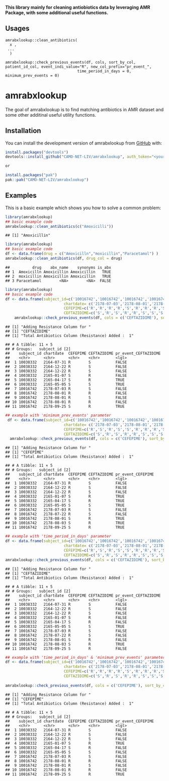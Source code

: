 
**This library mainly for cleaning antiobiotics data by leveraging AMR
Package, with some additional useful functions.**

## Usages

    amrabxlookup::clean_antibiotics(
      x ,
     ... 
      )

    amrabxlookup::check_previous_events(df, cols, sort_by_col, patient_id_col, event_indi_value="R", new_col_prefix="pr_event_", 
                                    time_period_in_days = 0, minimum_prev_events = 0)

<!-- df   A data frame containing microbiology events -->
<!-- cols  Columns for each antibiotics which contains events -->
<!-- sort_by_col  A date column to order the input data frame -->
<!-- patient_id_col  Patient Id Column -->
<!-- event_indi_value (optional)  Event value indicating Resistance (Default 'R' ) -->
<!-- new_col_prefix (optional)   Custom Prefix for new column(Default 'pr_event_' ) -->
<!-- time_period_in_days (optional)  Values to check any  previous events in last 'n' days or not -->
<!-- minimum_prev_events (optional)  Values to check any 'n' number of previous events happened or not -->

# amrabxlookup

<!-- badges: start -->
<!-- badges: end -->

The goal of amrabxlookup is to find matching antibiotics in AMR dataset
and some other additinal useful utility functions.

## Installation

You can install the development version of amrabxlookup from
[GitHub](https://github.com/) with:

``` r
install.packages("devtools")
devtools::install_github("CAMO-NET-LIV/amrabxlookup", auth_token="<your_personal_access_token>")

or

install.packages("pak")
pak::pak("CAMO-NET-LIV/amrabxlookup")

```

## Examples

This is a basic example which shows you how to solve a common problem:

``` r
library(amrabxlookup)
## basic example code
amrabxlookup::clean_antibiotics(c("Amoxicilli"))
```

    ## [1] "Amoxicillin"

``` r
library(amrabxlookup)
## basic example code
df <- data.frame(drug = c("Amoxicilln","moxicillin","Paracetamol") )
amrabxlookup::clean_antibiotics(df, drug_col = drug)
```

    ##          drug    abx_name    synonyms is_abx
    ## 1  Amoxicilln Amoxicillin Amoxicillin   TRUE
    ## 2  moxicillin Amoxicillin Amoxicillin   TRUE
    ## 3 Paracetamol        <NA>        <NA>  FALSE

``` r
library(amrabxlookup)
## basic example code
df <- data.frame(subject_id=c('10016742','10016742','10016742','10016742','10016742','10038332','10038332','10038332','10038332','10038332','10038332'),
                          chartdate= c('2178-07-03','2178-08-01','2178-08-01','2178-08-01','2178-09-25','2164-07-31','2164-12-22','2164-12-22','2165-01-07','2165-04-17','2165-05-05'),
                          CEFEPIME=c('R','R','R','R','S','R','R','R','S','S','S'),
                          CEFTAZIDIME=c('S','R','S','R','R','S','S','S','R','R','S'))
    amrabxlookup::check_previous_events(df, cols = c('CEFTAZIDIME'), sort_by_col = 'chartdate', patient_id_col = 'subject_id', event_indi_value='R')
```

    ## [1] "Adding Resistance Column for "
    ## [1] "CEFTAZIDIME"
    ## [1] "Total Antibiotics Column (Resistance) Added :  1"

    ## # A tibble: 11 × 5
    ## # Groups:   subject_id [2]
    ##    subject_id chartdate  CEFEPIME CEFTAZIDIME pr_event_CEFTAZIDIME
    ##    <chr>      <chr>      <chr>    <chr>       <lgl>               
    ##  1 10038332   2164-07-31 R        S           FALSE               
    ##  2 10038332   2164-12-22 R        S           FALSE               
    ##  3 10038332   2164-12-22 R        S           FALSE               
    ##  4 10038332   2165-01-07 S        R           FALSE               
    ##  5 10038332   2165-04-17 S        R           TRUE                
    ##  6 10038332   2165-05-05 S        S           TRUE                
    ##  7 10016742   2178-07-03 R        S           FALSE               
    ##  8 10016742   2178-08-01 R        R           FALSE               
    ##  9 10016742   2178-08-01 R        S           FALSE               
    ## 10 10016742   2178-08-01 R        R           FALSE               
    ## 11 10016742   2178-09-25 S        R           TRUE

``` r
## example with 'minimum_prev_events' parameter
 df <- data.frame(subject_id=c('10016742','10016742','10016742','10016742','10016742','10038332','10038332','10038332','10038332','10038332','10038332'),
                          chartdate= c('2178-07-03','2178-08-01','2178-07-22','2178-08-03','2178-09-25','2164-07-31','2164-12-22','2164-12-22','2165-01-07','2165-04-17','2165-05-05'),
                          CEFEPIME=c('R','S','R','S','S','R','R','R','S','S','S'),
                          CEFTAZIDIME=c('S','R','S','R','R','S','S','S','R','R','S'))
  amrabxlookup::check_previous_events(df, cols = c('CEFEPIME'), sort_by_col = 'chartdate', patient_id_col = 'subject_id', minimum_prev_events = 2)
```

    ## [1] "Adding Resistance Column for "
    ## [1] "CEFEPIME"
    ## [1] "Total Antibiotics Column (Resistance) Added :  1"

    ## # A tibble: 11 × 5
    ## # Groups:   subject_id [2]
    ##    subject_id chartdate  CEFEPIME CEFTAZIDIME pr_event_CEFEPIME
    ##    <chr>      <chr>      <chr>    <chr>       <lgl>            
    ##  1 10038332   2164-07-31 R        S           FALSE            
    ##  2 10038332   2164-12-22 R        S           FALSE            
    ##  3 10038332   2164-12-22 R        S           FALSE            
    ##  4 10038332   2165-01-07 S        R           TRUE             
    ##  5 10038332   2165-04-17 S        R           TRUE             
    ##  6 10038332   2165-05-05 S        S           TRUE             
    ##  7 10016742   2178-07-03 R        S           FALSE            
    ##  8 10016742   2178-07-22 R        S           FALSE            
    ##  9 10016742   2178-08-01 S        R           TRUE             
    ## 10 10016742   2178-08-03 S        R           TRUE             
    ## 11 10016742   2178-09-25 S        R           TRUE

``` r
## example with 'time_period_in_days' parameter
df <- data.frame(subject_id=c('10016742','10016742','10016742','10016742','10016742','10038332','10038332','10038332','10038332','10038332','10038332'),
                          chartdate= c('2178-07-03','2178-08-01','2178-07-22','2178-08-03','2178-09-25','2164-07-31','2164-12-22','2164-12-22','2165-01-07','2165-04-17','2165-05-05'),
                          CEFEPIME=c('R','S','R','S','S','R','R','R','S','S','S'),
                          CEFTAZIDIME=c('S','R','S','R','R','S','S','S','R','R','S'))
amrabxlookup::check_previous_events(df, cols = c('CEFTAZIDIME'), sort_by_col = 'chartdate', patient_id_col = 'subject_id', time_period_in_days = 25)
```

    ## [1] "Adding Resistance Column for "
    ## [1] "CEFTAZIDIME"
    ## [1] "Total Antibiotics Column (Resistance) Added :  1"

    ## # A tibble: 11 × 5
    ## # Groups:   subject_id [2]
    ##    subject_id chartdate  CEFEPIME CEFTAZIDIME pr_event_CEFTAZIDIME
    ##    <chr>      <chr>      <chr>    <chr>       <lgl>               
    ##  1 10038332   2164-07-31 R        S           FALSE               
    ##  2 10038332   2164-12-22 R        S           FALSE               
    ##  3 10038332   2164-12-22 R        S           FALSE               
    ##  4 10038332   2165-01-07 S        R           FALSE               
    ##  5 10038332   2165-04-17 S        R           FALSE               
    ##  6 10038332   2165-05-05 S        S           TRUE                
    ##  7 10016742   2178-07-03 R        S           FALSE               
    ##  8 10016742   2178-07-22 R        S           FALSE               
    ##  9 10016742   2178-08-01 S        R           FALSE               
    ## 10 10016742   2178-08-03 S        R           TRUE                
    ## 11 10016742   2178-09-25 S        R           FALSE

``` r
## example with 'time_period_in_days' & 'minimum_prev_events' parameters
df <- data.frame(subject_id=c('10016742','10016742','10016742','10016742','10016742','10038332','10038332','10038332','10038332','10038332','10038332'),
                          chartdate= c('2178-07-03','2178-08-01','2178-08-01','2178-08-01','2178-09-25','2164-07-31','2164-12-22','2164-12-22','2165-01-07','2165-04-17','2165-05-05'),
                          CEFEPIME=c('R','R','R','R','S','R','R','R','S','S','S'),
                          CEFTAZIDIME=c('S','R','S','R','R','S','S','S','R','R','S'))
                          
amrabxlookup::check_previous_events(df, cols = c('CEFEPIME'), sort_by_col = 'chartdate', patient_id_col = 'subject_id', time_period_in_days = 62, minimum_prev_events = 2)
```

    ## [1] "Adding Resistance Column for "
    ## [1] "CEFEPIME"
    ## [1] "Total Antibiotics Column (Resistance) Added :  1"

    ## # A tibble: 11 × 5
    ## # Groups:   subject_id [2]
    ##    subject_id chartdate  CEFEPIME CEFTAZIDIME pr_event_CEFEPIME
    ##    <chr>      <chr>      <chr>    <chr>       <lgl>            
    ##  1 10038332   2164-07-31 R        S           FALSE            
    ##  2 10038332   2164-12-22 R        S           FALSE            
    ##  3 10038332   2164-12-22 R        S           FALSE            
    ##  4 10038332   2165-01-07 S        R           TRUE             
    ##  5 10038332   2165-04-17 S        R           FALSE            
    ##  6 10038332   2165-05-05 S        S           FALSE            
    ##  7 10016742   2178-07-03 R        S           FALSE            
    ##  8 10016742   2178-08-01 R        R           FALSE            
    ##  9 10016742   2178-08-01 R        S           FALSE            
    ## 10 10016742   2178-08-01 R        R           FALSE            
    ## 11 10016742   2178-09-25 S        R           TRUE
